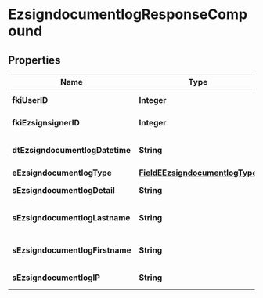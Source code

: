 

# EzsigndocumentlogResponseCompound

## Properties

Name | Type | Description | Notes
------------ | ------------- | ------------- | -------------
**fkiUserID** | **Integer** | The unique ID of the User | 
**fkiEzsignsignerID** | **Integer** | The unique ID of the Ezsignsigner | 
**dtEzsigndocumentlogDatetime** | **String** | The date and time at which the event was logged | 
**eEzsigndocumentlogType** | [**FieldEEzsigndocumentlogType**](FieldEEzsigndocumentlogType.md) |  | 
**sEzsigndocumentlogDetail** | **String** | The detail of the Ezsigndocumentlog | 
**sEzsigndocumentlogLastname** | **String** | The last name of the User or Ezsignsigner | 
**sEzsigndocumentlogFirstname** | **String** | The first name of the User or Ezsignsigner | 
**sEzsigndocumentlogIP** | **String** | Represent an IP address. | 




